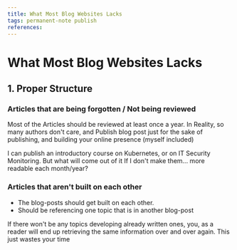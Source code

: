 ```yaml
---
title: What Most Blog Websites Lacks
tags: permanent-note publish
references:
---
```

# What Most Blog Websites Lacks
## 1. Proper Structure
### Articles that are being forgotten / Not being reviewed
Most of the Articles should be reviewed at least once a year. In Reality, so many authors don't care, and Publish blog post just for the sake of publishing,  and building your online presence (myself included)

I can publish an introductory course on Kubernetes, or on IT Security Monitoring. But what will come out of it If I don't  make them... more readable each month/year?

### Articles that aren't built on each other
- The blog-posts should get built on each other. 
- Should be referencing one topic that is in another blog-post

If there won't be any topics developing already written ones, you, as a reader will end up retrieving the same information over and over again. This just wastes your time